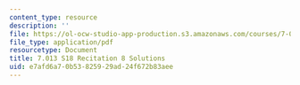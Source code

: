 ```yaml
---
content_type: resource
description: ''
file: https://ol-ocw-studio-app-production.s3.amazonaws.com/courses/7-013-introductory-biology-spring-2018/e7afd6a70b53825929ad24f672b83aee_MIT7_013s18R8S.pdf
file_type: application/pdf
resourcetype: Document
title: 7.013 S18 Recitation 8 Solutions
uid: e7afd6a7-0b53-8259-29ad-24f672b83aee
---
```


